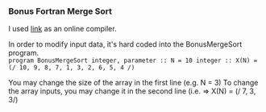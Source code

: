 ### Bonus Fortran Merge Sort

I used [link](https://www.jdoodle.com/execute-fortran-online/) as an online compiler.

In order to modify input data, it's hard coded into the BonusMergeSort program.\
`program BonusMergeSort
        integer, parameter :: N = 10
        integer :: X(N) = (/ 10, 9, 8, 7, 1, 3, 2, 6, 5, 4 /)`
        
You may change the size of the array in the first line (e.g. N = 3)
To change the array inputs, you may change it in the second line (i.e. => X(N) = (/ 7, 3, 3/)
